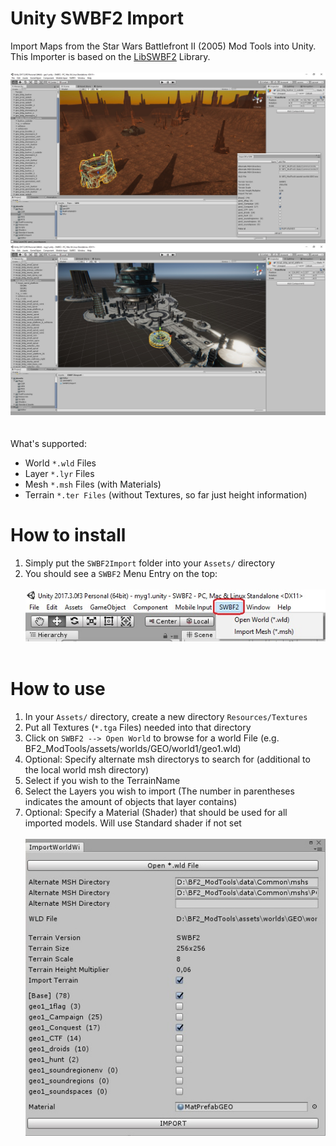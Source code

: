 # Unity SWBF2 Import

Import Maps from the Star Wars Battlefront II (2005) Mod Tools into Unity.<br />
This Importer is based on the [LibSWBF2](https://github.com/Ben1138/LibSWBF2) Library.
<br /><br />
![](Screenshots/unity2.jpg)
![](Screenshots/unity3.jpg)
<br /><br /><br />
What's supported:
- World ```*.wld``` Files
- Layer ```*.lyr``` Files
- Mesh ```*.msh``` Files (with Materials)
- Terrain ```*.ter Files``` (without Textures, so far just height information)

# How to install
1. Simply put the ```SWBF2Import``` folder into your ```Assets/``` directory
2. You should see a ```SWBF2``` Menu Entry on the top:
<br /><br />
![](Screenshots/menu.jpg)
<br /><br />

# How to use
1. In your ```Assets/``` directory, create a new directory ```Resources/Textures```
2. Put all Textures (```*.tga``` Files) needed into that directory
3. Click on ```SWBF2 --> Open World``` to browse for a world File (e.g. BF2_ModTools/assets/worlds/GEO/world1/geo1.wld)
4. Optional: Specify alternate msh directorys to search for (additional to the local world msh directory)
5. Select if you wish to the TerrainName
6. Select the Layers you wish to import (The number in parentheses indicates the amount of objects that layer contains)
7. Optional: Specify a Material (Shader) that should be used for all imported models. Will use Standard shader if not set
<br /><br />
![](Screenshots/importer.jpg)
